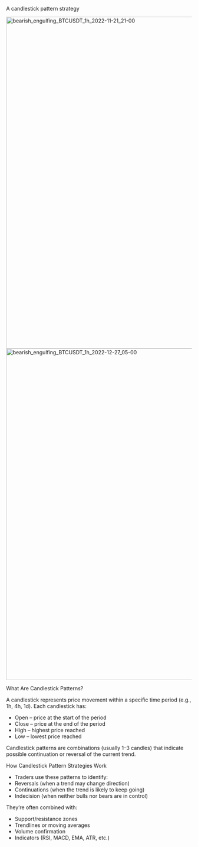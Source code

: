 A candlestick pattern strategy

<img width="1449" height="897" alt="bearish_engulfing_BTCUSDT_1h_2022-11-21_21-00" src="https://github.com/user-attachments/assets/63e6a80f-c01a-4063-809a-16ddd96ac209" />


<img width="1435" height="897" alt="bearish_engulfing_BTCUSDT_1h_2022-12-27_05-00" src="https://github.com/user-attachments/assets/ea378101-b14f-4d69-a304-18ea4ca7ae46" />


What Are Candlestick Patterns?

A candlestick represents price movement within a specific time period (e.g., 1h, 4h, 1d). Each candlestick has:
- Open – price at the start of the period
- Close – price at the end of the period
- High – highest price reached
- Low – lowest price reached


Candlestick patterns are combinations (usually 1–3 candles) that indicate possible continuation or reversal of the current trend.


How Candlestick Pattern Strategies Work
- Traders use these patterns to identify:
- Reversals (when a trend may change direction)
- Continuations (when the trend is likely to keep going)
- Indecision (when neither bulls nor bears are in control)

They’re often combined with:
- Support/resistance zones
- Trendlines or moving averages
- Volume confirmation
- Indicators (RSI, MACD, EMA, ATR, etc.)
